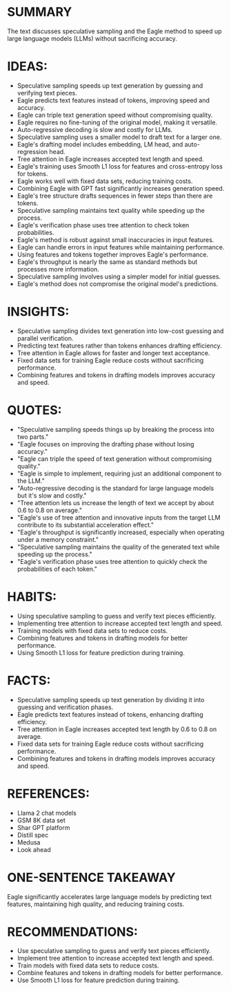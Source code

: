 # SUMMARY
The text discusses speculative sampling and the Eagle method to speed up large language models (LLMs) without sacrificing accuracy.

# IDEAS:
- Speculative sampling speeds up text generation by guessing and verifying text pieces.
- Eagle predicts text features instead of tokens, improving speed and accuracy.
- Eagle can triple text generation speed without compromising quality.
- Eagle requires no fine-tuning of the original model, making it versatile.
- Auto-regressive decoding is slow and costly for LLMs.
- Speculative sampling uses a smaller model to draft text for a larger one.
- Eagle's drafting model includes embedding, LM head, and auto-regression head.
- Tree attention in Eagle increases accepted text length and speed.
- Eagle's training uses Smooth L1 loss for features and cross-entropy loss for tokens.
- Eagle works well with fixed data sets, reducing training costs.
- Combining Eagle with GPT fast significantly increases generation speed.
- Eagle's tree structure drafts sequences in fewer steps than there are tokens.
- Speculative sampling maintains text quality while speeding up the process.
- Eagle's verification phase uses tree attention to check token probabilities.
- Eagle's method is robust against small inaccuracies in input features.
- Eagle can handle errors in input features while maintaining performance.
- Using features and tokens together improves Eagle's performance.
- Eagle's throughput is nearly the same as standard methods but processes more information.
- Speculative sampling involves using a simpler model for initial guesses.
- Eagle's method does not compromise the original model's predictions.

# INSIGHTS:
- Speculative sampling divides text generation into low-cost guessing and parallel verification.
- Predicting text features rather than tokens enhances drafting efficiency.
- Tree attention in Eagle allows for faster and longer text acceptance.
- Fixed data sets for training Eagle reduce costs without sacrificing performance.
- Combining features and tokens in drafting models improves accuracy and speed.

# QUOTES:
- "Speculative sampling speeds things up by breaking the process into two parts."
- "Eagle focuses on improving the drafting phase without losing accuracy."
- "Eagle can triple the speed of text generation without compromising quality."
- "Eagle is simple to implement, requiring just an additional component to the LLM."
- "Auto-regressive decoding is the standard for large language models but it's slow and costly."
- "Tree attention lets us increase the length of text we accept by about 0.6 to 0.8 on average."
- "Eagle's use of tree attention and innovative inputs from the target LLM contribute to its substantial acceleration effect."
- "Eagle's throughput is significantly increased, especially when operating under a memory constraint."
- "Speculative sampling maintains the quality of the generated text while speeding up the process."
- "Eagle's verification phase uses tree attention to quickly check the probabilities of each token."

# HABITS:
- Using speculative sampling to guess and verify text pieces efficiently.
- Implementing tree attention to increase accepted text length and speed.
- Training models with fixed data sets to reduce costs.
- Combining features and tokens in drafting models for better performance.
- Using Smooth L1 loss for feature prediction during training.

# FACTS:
- Speculative sampling speeds up text generation by dividing it into guessing and verification phases.
- Eagle predicts text features instead of tokens, enhancing drafting efficiency.
- Tree attention in Eagle increases accepted text length by 0.6 to 0.8 on average.
- Fixed data sets for training Eagle reduce costs without sacrificing performance.
- Combining features and tokens in drafting models improves accuracy and speed.

# REFERENCES:
- Llama 2 chat models
- GSM 8K data set
- Shar GPT platform
- Distill spec
- Medusa
- Look ahead

# ONE-SENTENCE TAKEAWAY
Eagle significantly accelerates large language models by predicting text features, maintaining high quality, and reducing training costs.

# RECOMMENDATIONS:
- Use speculative sampling to guess and verify text pieces efficiently.
- Implement tree attention to increase accepted text length and speed.
- Train models with fixed data sets to reduce costs.
- Combine features and tokens in drafting models for better performance.
- Use Smooth L1 loss for feature prediction during training.